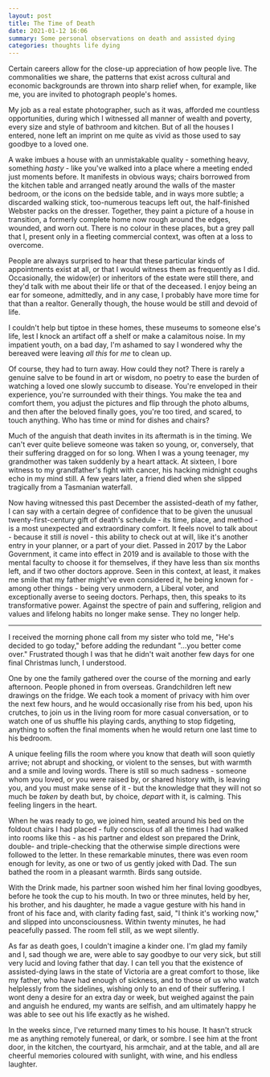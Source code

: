```yaml
---
layout: post
title: The Time of Death
date: 2021-01-12 16:06
summary: Some personal observations on death and assisted dying
categories: thoughts life dying
---
```


Certain careers allow for the close-up appreciation of how people live. The commonalities we share, the patterns that exist across cultural and economic backgrounds are thrown into sharp relief when, for example, like me, you are invited to photograph people's homes.
  
My job as a real estate photographer, such as it was, afforded me countless opportunities, during which I witnessed all manner of wealth and poverty, every size and style of bathroom and kitchen. But of all the houses I entered, none left an imprint on me quite as vivid as those used to say goodbye to a loved one.

A wake imbues a house with an unmistakable quality - something heavy, something *hasty* - like you've walked into a place where a meeting ended just moments before. It manifests in obvious ways; chairs borrowed from the kitchen table and arranged neatly around the walls of the master bedroom, or the icons on the bedside table, and in ways more subtle; a discarded walking stick, too-numerous teacups left out, the half-finished Webster packs on the dresser. Together, they paint a picture of a house in transition, a formerly complete home now rough around the edges, wounded, and worn out. There is no colour in these places, but a grey pall that I, present only in a fleeting commercial context, was often at a loss to overcome.

People are always surprised to hear that these particular kinds of appointments exist at all, or that I would witness them as frequently as I did.  Occasionally, the widow(er) or inheritors of the estate were still there, and they'd talk with me about their life or that of the deceased. I enjoy being an ear for someone, admittedly, and in any case, I probably have more time for that than a realtor. Generally though, the house would be still and devoid of life.
  
I couldn't help but tiptoe in these homes, these museums to someone else's life, lest I knock an artifact off a shelf or make a calamitous noise.  In my impatient youth, on a bad day, I'm ashamed to say I wondered why the bereaved were leaving *all this* for *me* to clean up.

Of course, they had to turn away. How could they not? There is rarely a genuine salve to be found in art or wisdom, no poetry to ease the burden of watching a loved one slowly succumb to disease. You're enveloped in their experience, you're surrounded with their things. You make the tea and comfort them, you adjust the pictures and flip through the photo albums, and then after the beloved finally goes, you're too tired, and scared, to touch anything. Who has time or mind for dishes and chairs?
  
Much of the anguish that death invites in its aftermath is in the timing. We can't ever quite believe someone was taken so young, or, conversely, that their suffering dragged on for so long.  When I was a young teenager, my grandmother was taken suddenly by a heart attack. At sixteen, I bore witness to my grandfather's fight with cancer, his hacking midnight coughs echo in my mind still.  A few years later, a friend died when she slipped tragically from a Tasmanian waterfall.
  
Now having witnessed this past December the assisted-death of my father, I can say with a certain degree of confidence that to be given the unusual twenty-first-century gift of death's schedule - its time, place, and method - is a most unexpected and extraordinary comfort. It feels novel to talk about - because it still *is* novel - this ability to check out at will, like it's another entry in your planner, or a part of your diet. Passed in 2017 by the Labor Government, it came into effect in 2019 and is available to those with the mental faculty to choose it for themselves, if they have less than six months left, and if two other doctors approve. Seen in this context, at least, it makes me smile that my father might've even considered it, he being known for - among other things - being very unmodern, a Liberal voter, and exceptionally averse to seeing doctors. Perhaps, then, this speaks to its transformative power. Against the spectre of pain and suffering, religion and values and lifelong habits no longer make sense. They no longer help.

**** 

I received the morning phone call from my sister who told me, "He's decided to go today," before adding the redundant "...you better come over." Frustrated though I was that he didn't wait another few days for one final Christmas lunch, I understood. 

One by one the family gathered over the course of the morning and early afternoon. People phoned in from overseas. Grandchildren left new drawings on the fridge. We each took a moment of privacy with him over the next few hours, and he would occasionally rise from his bed, upon his crutches, to join us in the living room for more casual conversation, or to watch one of us shuffle his playing cards, anything to stop fidgeting, anything to soften the final moments when he would return one last time to his bedroom.

A unique feeling fills the room where you know that death will soon quietly arrive; not abrupt and shocking, or violent to the senses, but with warmth and a smile and loving words. There is still so much sadness - someone whom you loved, or you were raised by, or shared history with, is leaving you, and you must make sense of it - but the knowledge that they will not so much be *taken* by death but, by choice, *depart* with it, is calming. This feeling lingers in the heart.

When he was ready to go, we joined him, seated around his bed on the foldout chairs I had placed - fully conscious of all the times I had walked into rooms like this - as his partner and eldest son prepared the Drink, double- and triple-checking that the otherwise simple directions were followed to the letter. In these remarkable minutes, there was even room enough for levity, as one or two of us gently joked with Dad. The sun bathed the room in a pleasant warmth. Birds sang outside.
    
With the Drink made, his partner soon wished him her final loving goodbyes, before he took the cup to his mouth. In two or three minutes, held by her, his brother, and his daughter, he made a vague gesture with his hand in front of his face and, with clarity fading fast, said, "I think it's working now," and slipped into unconsciousness. Within twenty minutes, he had peacefully passed. The room fell still, as we wept silently.

As far as death goes, I couldn't imagine a kinder one. I'm glad my family and I, sad though we are, were able to say goodbye to our very sick, but still very lucid and loving father that day. I can tell you that the existence of assisted-dying laws in the state of Victoria are a great comfort to those, like my father, who have had enough of sickness, and to those of us who watch helplessly from the sidelines, wishing only to an end of their suffering. I wont deny a desire for an extra day or week, but weighed against the pain and anguish he endured, my wants are selfish, and am ultimately happy he was able to see out his life exactly as he wished.

In the weeks since, I've returned many times to his house. It hasn't struck me as anything remotely funereal, or dark, or sombre. I see him at the front door, in the kitchen, the courtyard, his armchair, and at the table, and all are cheerful memories coloured with sunlight, with wine, and his endless laughter.  